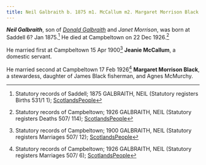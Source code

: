 ```yaml
---
title: Neil Galbraith b. 1875 m1. McCallum m2. Margaret Morrison Black
---
```

***Neil Galbraith***, son of *[Donald Galbraith](galbraith-donald-1848-morrison.md)* and *Janet Morrison*, was born at Saddell 6? Jan 1875.[^birth] He died at Campbeltown on 22 Dec 1926.[^death]

He married first at Campbeltown 15 Apr 1900[^jeanie-marriage] **Jeanie McCallum**, a domestic servant.

He married second at Campbeltown 17 Feb 1926[^margaret-marriage] **Margaret Morrison Black**, a stewardess, daughter of James Black fisherman, and Agnes McMurchy.

[^birth]: Statutory records of Saddell; 1875 GALBRAITH, NEIL (Statutory registers Births 531/1 1); [ScotlandsPeople](https://www.scotlandspeople.gov.uk/view-image/nrs_stat_births/41041796)

[^death]: Statutory records of Campbeltown; 1926 GALBRAITH, NEIL (Statutory registers Deaths 507/ 114); [ScotlandsPeople](https://www.scotlandspeople.gov.uk/view-image/nrs_stat_deaths/8033892)

[^jeanie-marriage]: Statutory records of Campbeltown; 1900 GALBRAITH, NEIL (Statutory registers Marriages 507/ 12); [ScotlandsPeople](https://www.scotlandspeople.gov.uk/view-image/nrs_stat_marriages/5218223)

[^margaret-marriage]: Statutory records of Campbeltown; 1926 GALBRAITH, NEIL (Statutory registers Marriages 507/ 6); [ScotlandsPeople](https://www.scotlandspeople.gov.uk/view-image/nrs_stat_marriages/8004835)
